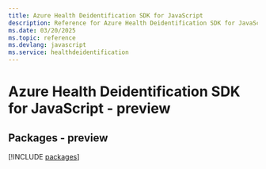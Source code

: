 ```yaml
---
title: Azure Health Deidentification SDK for JavaScript
description: Reference for Azure Health Deidentification SDK for JavaScript
ms.date: 03/20/2025
ms.topic: reference
ms.devlang: javascript
ms.service: healthdeidentification
---
```

# Azure Health Deidentification SDK for JavaScript - preview
## Packages - preview
[!INCLUDE [packages](health-deidentification-index.md)]